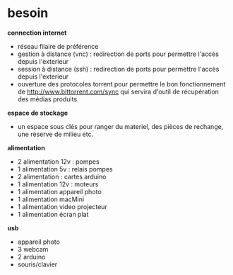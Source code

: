 # besoin

**connection internet**

- réseau filaire de préférence
- gestion à distance (vnc) : redirection de ports pour permettre l'accès depuis l'exterieur 
- session à distance (ssh) : redirection de ports pour permettre l'accès depuis l'exterieur
- ouverture des protocoles torrent pour permettre le bon fonctionnement de <http://www.bittorrent.com/sync> qui servira d'outil de récupération des médias produits.

**espace de stockage**

- un espace sous clés pour ranger du materiel, des pièces de rechange, une réserve de milieu etc.

**alimentation**

- 2 alimentation 12v : pompes
- 1 alimentation 5v : relais pompes 
- 2 alimentation : cartes arduino
- 1 alimentation 12v : moteurs
- 1 alimentation appareil photo
- 1 alimentation macMini
- 1 alimentation video projecteur
- 1 alimentation écran plat

**usb**

- appareil photo 
- 3 webcam
- 2 arduino
- souris/clavier

